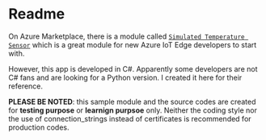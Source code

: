 # Readme

On Azure Marketplace, there is a module called [`Simulated Temperature Sensor`]((https://azuremarketplace.microsoft.com/en-us/marketplace/apps/azure-iot.simulated-temperature-sensor?tab=Overview)) which is a great module for new Azure IoT Edge developers to start with.

However, this app is developed in C#. Apparently some developers are not C# fans and are looking for a Python version. I created it here for their reference.

**PLEASE BE NOTED**: this sample module and the source codes are created for **testing purpose** or **learnign purpsoe** only. Neither the coding style nor the use of connection_strings instead of certificates is recommended for production codes.

<END>

